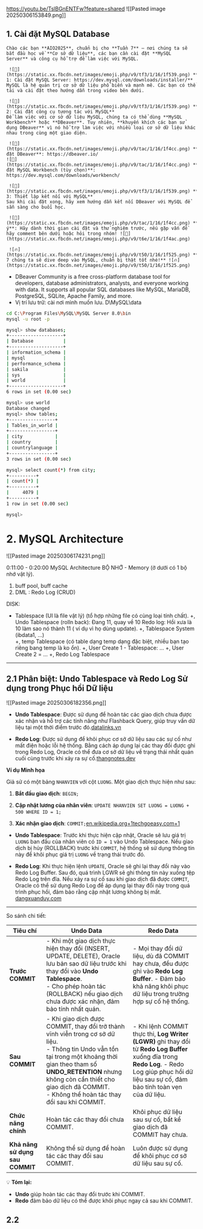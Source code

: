 https://youtu.be/TslBGnENTFw?feature=shared
![[Pasted image 20250306153849.png]]

## 1. Cài đặt MySQL Database

```
Chào các bạn **AIO2025**, chuẩn bị cho **Tuần 7** – nơi chúng ta sẽ bắt đầu học về **Cơ sở dữ liệu**, các bạn cần cài đặt **MySQL Server** và công cụ hỗ trợ để làm việc với MySQL.

 ![🔹](https://static.xx.fbcdn.net/images/emoji.php/v9/tf3/1/16/1f539.png) **Bước 1: Cài đặt MySQL Server: https://dev.mysql.com/downloads/installer/**  
MySQL là hệ quản trị cơ sở dữ liệu phổ biến và mạnh mẽ. Các bạn có thể tải và cài đặt theo hướng dẫn trong video bên dưới.

 ![🔹](https://static.xx.fbcdn.net/images/emoji.php/v9/tf3/1/16/1f539.png) **Bước 2: Cài đặt công cụ tương tác với MySQL**  
Để làm việc với cơ sở dữ liệu MySQL, chúng ta có thể dùng **MySQL Workbench** hoặc **DBeaver**. Tuy nhiên, **khuyến khích các bạn sử dụng DBeaver** vì nó hỗ trợ làm việc với nhiều loại cơ sở dữ liệu khác nhau trong cùng một giao diện.

 ![📌](https://static.xx.fbcdn.net/images/emoji.php/v9/tac/1/16/1f4cc.png) **Cài đặt DBeaver**: https://dbeaver.io/  
![📌](https://static.xx.fbcdn.net/images/emoji.php/v9/tac/1/16/1f4cc.png) **Cài đặt MySQL Workbench (tùy chọn)**: https://dev.mysql.com/downloads/workbench/

 ![🔹](https://static.xx.fbcdn.net/images/emoji.php/v9/tf3/1/16/1f539.png) **Bước 3: Thiết lập kết nối với MySQL**  
Sau khi cài đặt xong, hãy xem hướng dẫn kết nối DBeaver với MySQL để sẵn sàng cho buổi học.

 ![📌](https://static.xx.fbcdn.net/images/emoji.php/v9/tac/1/16/1f4cc.png) **Lưu ý**: Hãy dành thời gian cài đặt và thử nghiệm trước, nếu gặp vấn đề hãy comment bên dưới hoặc hỏi trong nhóm! ![💬](https://static.xx.fbcdn.net/images/emoji.php/v9/t6e/1/16/1f4ac.png) 

 ![🔥](https://static.xx.fbcdn.net/images/emoji.php/v9/t50/1/16/1f525.png) **Tuần 7 chúng ta sẽ dive deep vào MySQL, chuẩn bị thật tốt nhé!** ![🔥](https://static.xx.fbcdn.net/images/emoji.php/v9/t50/1/16/1f525.png)
```

- DBeaver Community is a free cross-platform database tool for developers, database administrators, analysts, and everyone working with data. It supports all popular SQL databases like MySQL, MariaDB, PostgreSQL, SQLite, Apache Family, and more.
- Vị trí lưu trữ: cài nơi mình muốn lưu. D\MySQL\data
```bash (Admin)
cd C:\Program Files\MySQL\MySQL Server 8.0\bin
mysql -u root -p

mysql> show databases;
+--------------------+
| Database           |
+--------------------+
| information_schema |
| mysql              |
| performance_schema |
| sakila             |
| sys                |
| world              |
+--------------------+
6 rows in set (0.00 sec)

mysql> use world
Database changed
mysql> show tables;
+-----------------+
| Tables_in_world |
+-----------------+
| city            |
| country         |
| countrylanguage |
+-----------------+
3 rows in set (0.00 sec)

mysql> select count(*) from city;
+----------+
| count(*) |
+----------+
|     4079 |
+----------+
1 row in set (0.00 sec)

mysql>
```
# 2. MySQL Architecture
![[Pasted image 20250306174231.png]]

0:11:00 - 0:20:00 MySQL Architecture
BỘ NHỚ - Memory (ở dưới có 1 bộ nhớ vật lý). 
1. buff pool, buff cache 
2. DML : Redo Log (CRUD) 

DISK:  
- Tablespace (UI là file vật lý) (tổ hợp những file có cùng loại tính chất). 
+, Undo Tablespace (rolln back): Đang 11, quay về 10
Redo log: Hồi xưa là 10 làm sao nó thành 11 ( ví dụ vì họ dùng update). 
+, Tablespace System (ibdata1, ...)  
+, temp Tablespace (có table dạng temp dạng đặc biệt, nhiều bạn tạo riêng bang temp là ko ổn). 
+, User Create 1 - Tablespace: ...
+, User Create 2 = ... 
+, Redo Log Tablespace 

---
## 2.1 Phân biệt: Undo Tablespace và Redo Log **Sử dụng trong Phục hồi Dữ liệu**

![[Pasted image 20250306182356.png]]

- **Undo Tablespace**: Được sử dụng để hoàn tác các giao dịch chưa được xác nhận và hỗ trợ các tính năng như Flashback Query, giúp truy vấn dữ liệu tại một thời điểm trước đó.​[datalinks.vn](https://datalinks.vn/quan-tri-undo-tablespace-trong-oracle-database/)
    
- **Redo Log**: Được sử dụng để khôi phục cơ sở dữ liệu sau các sự cố như mất điện hoặc lỗi hệ thống. Bằng cách áp dụng lại các thay đổi được ghi trong Redo Log, Oracle có thể đưa cơ sở dữ liệu về trạng thái nhất quán cuối cùng trước khi xảy ra sự cố.​[thangnotes.dev](https://thangnotes.dev/2023/05/23/8-undo-va-redo-trong-oracle/)
    

**Ví dụ Minh họa**

Giả sử có một bảng `NHANVIEN` với cột `LUONG`. Một giao dịch thực hiện như sau:

1. **Bắt đầu giao dịch**: `BEGIN;`​
    
2. **Cập nhật lương của nhân viên**: `UPDATE NHANVIEN SET LUONG = LUONG + 500 WHERE ID = 1;`​
    
3. **Xác nhận giao dịch**: `COMMIT;`​[en.wikipedia.org+1techgoeasy.com+1](https://en.wikipedia.org/wiki/Redo_log)
    

- **Undo Tablespace**: Trước khi thực hiện cập nhật, Oracle sẽ lưu giá trị `LUONG` ban đầu của nhân viên có `ID = 1` vào Undo Tablespace. Nếu giao dịch bị hủy (ROLLBACK) trước khi `COMMIT`, hệ thống sẽ sử dụng thông tin này để khôi phục giá trị `LUONG` về trạng thái trước đó.​
    
- **Redo Log**: Khi thực hiện lệnh `UPDATE`, Oracle sẽ ghi lại thay đổi này vào Redo Log Buffer. Sau đó, quá trình LGWR sẽ ghi thông tin này xuống tệp Redo Log trên đĩa. Nếu xảy ra sự cố sau khi giao dịch đã được `COMMIT`, Oracle có thể sử dụng Redo Log để áp dụng lại thay đổi này trong quá trình phục hồi, đảm bảo rằng cập nhật lương không bị mất.​[dangxuanduy.com](https://dangxuanduy.com/database/y-nghia-cua-redo-log-undo-data-va-flashback-log/)

---
So sánh chi tiết: 

| **Tiêu chí**                    | **Undo Data**                                                                                                                                                                                                                                                                   | **Redo Data**                                                                                                                                                                                      |
| ------------------------------- | ------------------------------------------------------------------------------------------------------------------------------------------------------------------------------------------------------------------------------------------------------------------------------- | -------------------------------------------------------------------------------------------------------------------------------------------------------------------------------------------------- |
| **Trước COMMIT**                | - Khi một giao dịch thực hiện thay đổi (INSERT, UPDATE, DELETE), Oracle lưu bản sao dữ liệu trước khi thay đổi vào **Undo Tablespace**. <br>- Cho phép hoàn tác (ROLLBACK) nếu giao dịch chưa được xác nhận, đảm bảo tính nhất quán.                                            | - Mọi thay đổi dữ liệu, dù đã COMMIT hay chưa, đều được ghi vào **Redo Log Buffer**. - Đảm bảo khả năng khôi phục dữ liệu trong trường hợp sự cố hệ thống.                                         |
| **Sau COMMIT**                  | - Khi giao dịch được COMMIT, thay đổi trở thành vĩnh viễn trong cơ sở dữ liệu. <br>- Thông tin Undo vẫn tồn tại trong một khoảng thời gian theo tham số **UNDO_RETENTION** nhưng không còn cần thiết cho giao dịch đã COMMIT. <br>- Không thể hoàn tác thay đổi sau khi COMMIT. | - Khi lệnh COMMIT thực thi, **Log Writer (LGWR)** ghi thay đổi từ **Redo Log Buffer** xuống đĩa trong **Redo Log**. - Redo Log giúp phục hồi dữ liệu sau sự cố, đảm bảo tính toàn vẹn của dữ liệu. |
| **Chức năng chính**             | Hoàn tác các thay đổi chưa COMMIT.                                                                                                                                                                                                                                              | Khôi phục dữ liệu sau sự cố, bất kể giao dịch đã COMMIT hay chưa.                                                                                                                                  |
| **Khả năng sử dụng sau COMMIT** | Không thể sử dụng để hoàn tác các thay đổi sau COMMIT.                                                                                                                                                                                                                          | Luôn được sử dụng để khôi phục cơ sở dữ liệu sau sự cố.                                                                                                                                            |

💡 **Tóm lại:**

- **Undo** giúp hoàn tác các thay đổi trước khi COMMIT.
- **Redo** đảm bảo dữ liệu có thể được khôi phục ngay cả sau khi COMMIT.

## 2.2 